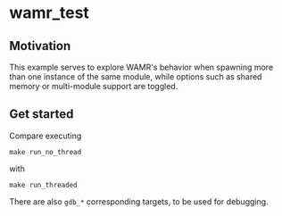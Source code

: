 # wamr_test

## Motivation
This example serves to explore WAMR's behavior when spawning more than one instance of the same module, while options such as shared memory or multi-module support are toggled.

## Get started

Compare executing 
```
make run_no_thread
```

with 
```
make run_threaded
```

There are also `gdb_*` corresponding targets, to be used for debugging.
